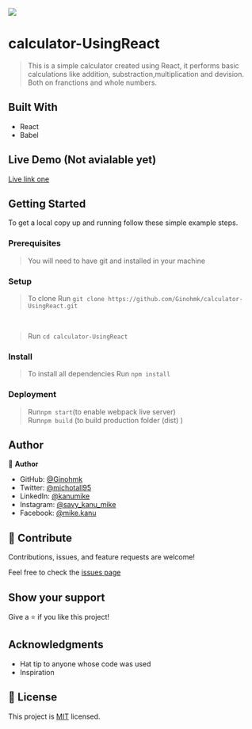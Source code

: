 ![](https://img.shields.io/badge/Microverse-blueviolet)

# calculator-UsingReact

> This is a simple calculator created using React, it performs basic calculations like addition, substraction,multiplication and devision. Both on franctions and whole numbers.

## Built With

- React
- Babel

## Live Demo (Not avialable yet)
[Live link one](https://mike-magic-calculator.netlify.app/)

<!-- [Live Demo Link](https://livedemo.com) -->

## Getting Started

<!-- https://ginohmk.github.io/calculator-UsingReact/ -->

To get a local copy up and running follow these simple example steps.

### Prerequisites

> You will need to have git and installed in your machine

### Setup <br>

> To clone Run `git clone https://github.com/Ginohmk/calculator-UsingReact.git`

<br>

> Run `cd calculator-UsingReact`

### Install <br>

> To install all dependencies Run `npm install`

### Deployment <br>

> Run`npm start`(to enable webpack live server) <br>
> Run`npm build` (to build production folder (dist) )

## Author

👤 **Author**

- GitHub: [@Ginohmk](https://github.com/Ginohmk)
- Twitter: [@michotall95](https://www.twitter.com/michotall95)
- LinkedIn: [@kanumike](https://www.linkedin.com/in/kanu-mike-497119211/)
- Instagram: [@savy_kanu_mike](https/instagram.com/savy_kanu_mike)
- Facebook: [@mike.kanu](https://www.facebook.com/mike.kanu)

## 🤝 Contribute

Contributions, issues, and feature requests are welcome!

Feel free to check the [issues page](https://github.com/Ginohmk/calculator-UsingReact/issues)

## Show your support

Give a ⭐️ if you like this project!

## Acknowledgments

- Hat tip to anyone whose code was used
- Inspiration

## 📝 License

This project is [MIT](./MIT.md) licensed.

